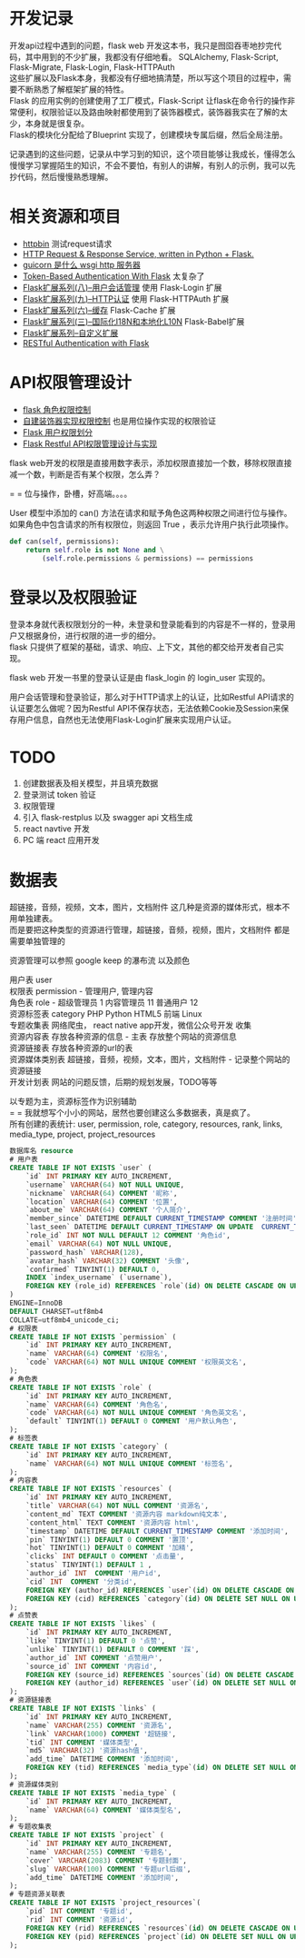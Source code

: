 # 开发记录
开发api过程中遇到的问题，flask web 开发这本书，我只是囫囵吞枣地抄完代码，其中用到的不少扩展，我都没有仔细地看。 
SQLAlchemy, Flask-Script, Flask-Migrate, Flask-Login, Flask-HTTPAuth    
这些扩展以及Flask本身，我都没有仔细地搞清楚，所以写这个项目的过程中，需要不断熟悉了解框架扩展的特性。   
Flask 的应用实例的创建使用了工厂模式，Flask-Script 让flask在命令行的操作非常便利，权限验证以及路由映射都使用到了装饰器模式，装饰器我实在了解的太少，本身就是很复杂。   
Flask的模块化分配给了Blueprint 实现了，创建模块专属后缀，然后全局注册。 

记录遇到的这些问题，记录从中学习到的知识，这个项目能够让我成长，懂得怎么慢慢学习掌握陌生的知识，不会不要怕，有别人的讲解，有别人的示例，我可以先抄代码，然后慢慢熟悉理解。  

# 相关资源和项目
- [httpbin](https://httpbin.org) 测试request请求
- [HTTP Request & Response Service, written in Python + Flask.](https://github.com/requests/httpbin)
- [guicorn 是什么 wsgi http 服务器](http://www.cnblogs.com/ifkite/p/5460328.html)
- [Token-Based Authentication With Flask](http://www.cnblogs.com/ifkite/p/5460328.html) 太复杂了    
- [Flask扩展系列(八)–用户会话管理](http://www.bjhee.com/flask-ext8.html) 使用 Flask-Login 扩展
- [Flask扩展系列(九)–HTTP认证](http://www.bjhee.com/flask-ext9.html) 使用 Flask-HTTPAuth 扩展
- [Flask扩展系列(六)–缓存](http://www.bjhee.com/flask-ext6.html) Flask-Cache 扩展
- [Flask扩展系列(三)–国际化I18N和本地化L10N](http://www.bjhee.com/flask-ext3.html) Flask-Babel扩展
- [Flask扩展系列–自定义扩展](http://www.bjhee.com/flask-ext.html) 
- [RESTful Authentication with Flask](https://blog.miguelgrinberg.com/post/restful-authentication-with-flask)


# API权限管理设计
- [flask 角色权限控制](https://www.jianshu.com/p/79d658e83157)
- [自建装饰器实现权限控制](https://liqiang.io/book/chapter006/) 也是用位操作实现的权限验证
- [Flask 用户权限划分](https://hui.lu/yong-hu-shu-ju-ku-biao-jie-gou-hua-fen/)
- [Flask Restful API权限管理设计与实现](https://www.jianshu.com/p/b78744bd463b)


flask web开发的权限是直接用数字表示，添加权限直接加一个数，移除权限直接减一个数，判断是否有某个权限，怎么弄？

= = 位与操作，卧槽，好高端。。。。          

User 模型中添加的 can() 方法在请求和赋予角色这两种权限之间进行位与操作。如果角色中包含请求的所有权限位，则返回 True ，表示允许用户执行此项操作。    
```python
def can(self, permissions):
    return self.role is not None and \
        (self.role.permissions & permissions) == permissions
```

# 登录以及权限验证
登录本身就代表权限划分的一种，未登录和登录能看到的内容是不一样的，登录用户又根据身份，进行权限的进一步的细分。  
flask 只提供了框架的基础，请求、响应、上下文，其他的都交给开发者自己实现。      

flask web 开发一书里的登录认证是由 flask_login 的 login_user 实现的。   

用户会话管理和登录验证，那么对于HTTP请求上的认证，比如Restful API请求的认证要怎么做呢？因为Restful API不保存状态，无法依赖Cookie及Session来保存用户信息，自然也无法使用Flask-Login扩展来实现用户认证。  


# TODO
1. 创建数据表及相关模型，并且填充数据  
2. 登录测试 token 验证  
3. 权限管理 
4. 引入 flask-restplus 以及 swagger api 文档生成    
5. react navtive 开发
6. PC 端 react 应用开发 

# 数据表

超链接，音频，视频，文本，图片，文档附件   这几种是资源的媒体形式，根本不用单独建表。   
而是要把这种类型的资源进行管理，超链接，音频，视频，图片，文档附件 都是需要单独管理的

资源管理可以参照 google keep 的瀑布流 以及颜色  

用户表 user         
权限表 permission - 管理用户, 管理内容      
角色表 role  - 超级管理员 1 内容管理员 11 普通用户 12       
资源标签表 category PHP Python HTML5 前端 Linux         
专题收集表 网络爬虫， react native app开发，微信公众号开发  收集        
资源内容表 存放各种资源的信息 - 主表  存放整个网站的资源信息        
资源链接表 存放各种资源的url的表    
资源媒体类别表  超链接，音频，视频，文本，图片，文档附件 - 记录整个网站的资源链接       
开发计划表  网站的问题反馈，后期的规划发展，TODO等等             

以专题为主，资源标签作为识别辅助    
= =  我就想写个小小的网站，居然也要创建这么多数据表，真是疯了。     
所有创建的表统计: user, permission, role, category, resources, rank, links, media_type, project, project_resources      
```sql
数据库名 resource
# 用户表
CREATE TABLE IF NOT EXISTS `user` (
    `id` INT PRIMARY KEY AUTO_INCREMENT,
    `username` VARCHAR(64) NOT NULL UNIQUE,
    `nickname` VARCHAR(64) COMMENT '昵称',
    `location` VARCHAR(64) COMMENT '位置',
    `about_me` VARCHAR(64) COMMENT '个人简介',
    `member_since` DATETIME DEFAULT CURRENT_TIMESTAMP COMMENT '注册时间',
    `last_seen` DATETIME DEFAULT CURRENT_TIMESTAMP ON UPDATE  CURRENT_TIMESTAMP COMMENT '最后登录时间',
    `role_id` INT NOT NULL DEFAULT 12 COMMENT '角色id',
    `email` VARCHAR(64) NOT NULL UNIQUE,
    `password_hash` VARCHAR(128),
    `avatar_hash` VARCHAR(32) COMMENT '头像',
    `confirmed` TINYINT(1) DEFAULT 0,
    INDEX `index_username` (`username`),
    FOREIGN KEY (role_id) REFERENCES `role`(id) ON DELETE CASCADE ON UPDATE CASCADE,
) 
ENGINE=InnoDB 
DEFAULT CHARSET=utf8mb4 
COLLATE=utf8mb4_unicode_ci;
# 权限表
CREATE TABLE IF NOT EXISTS `permission` (
    `id` INT PRIMARY KEY AUTO_INCREMENT,
    `name` VARCHAR(64) COMMENT '权限名',
    `code` VARCHAR(64) NOT NULL UNIQUE COMMENT '权限英文名',
);
# 角色表
CREATE TABLE IF NOT EXISTS `role` (
    `id` INT PRIMARY KEY AUTO_INCREMENT,
    `name` VARCHAR(64) COMMENT '角色名',
    `code` VARCHAR(64) NOT NULL UNIQUE COMMENT '角色英文名',
    `default` TINYINT(1) DEFAULT 0 COMMENT '用户默认角色',
);
# 标签表
CREATE TABLE IF NOT EXISTS `category` (
    `id` INT PRIMARY KEY AUTO_INCREMENT,
    `name` VARCHAR(64) NOT NULL UNIQUE COMMENT '标签名',
);
# 内容表
CREATE TABLE IF NOT EXISTS `resources` (
    `id` INT PRIMARY KEY AUTO_INCREMENT,
    `title` VARCHAR(64) NOT NULL COMMENT '资源名',
    `content_md` TEXT COMMENT '资源内容 markdown纯文本',
    `content_html` TEXT COMMENT '资源内容 html',
    `timestamp` DATETIME DEFAULT CURRENT_TIMESTAMP COMMENT '添加时间',
    `pin` TINYINT(1) DEFAULT 0 COMMENT '置顶',
    `hot` TINYINT(1) DEFAULT 0 COMMENT '加精',
    `clicks` INT DEFAULT 0 COMMENT '点击量',
    `status` TINYINT(1) DEFAULT 1 ,
    `author_id` INT  COMMENT '用户id',
    `cid` INT  COMMENT '分类id',
    FOREIGN KEY (author_id) REFERENCES `user`(id) ON DELETE CASCADE ON UPDATE CASCADE,
    FOREIGN KEY (cid) REFERENCES `category`(id) ON DELETE SET NULL ON UPDATE CASCADE,
);
# 点赞表
CREATE TABLE IF NOT EXISTS `likes` (
    `id` INT PRIMARY KEY AUTO_INCREMENT,
    `like` TINYINT(1) DEFAULT 0 '点赞',
    `unlike` TINYINT(1) DEFAULT 0 COMMENT '踩',
    `author_id` INT COMMENT '点赞用户',
    `source_id` INT COMMENT '内容id',
    FOREIGN KEY (source_id) REFERENCES `sources`(id) ON DELETE CASCADE ON UPDATE CASCADE,
    FOREIGN KEY (author_id) REFERENCES `user`(id) ON DELETE SET NULL ON UPDATE CASCADE,
);
# 资源链接表
CREATE TABLE IF NOT EXISTS `links` (
    `id` INT PRIMARY KEY AUTO_INCREMENT,
    `name` VARCHAR(255) COMMENT '资源名',
    `link` VARCHAR(1000) COMMENT '超链接',
    `tid` INT COMMENT '媒体类型',
    `md5` VARCHAR(32) '资源hash值',
    `add_time` DATETIME COMMENT '添加时间',
    FOREIGN KEY (tid) REFERENCES `media_type`(id) ON DELETE SET NULL ON UPDATE CASCADE,
);
# 资源媒体类别
CREATE TABLE IF NOT EXISTS `media_type` (
    `id` INT PRIMARY KEY AUTO_INCREMENT,
    `name` VARCHAR(64) COMMENT '媒体类型名',
);
# 专题收集表
CREATE TABLE IF NOT EXISTS `project` (
    `id` INT PRIMARY KEY AUTO_INCREMENT,
    `name` VARCHAR(255) COMMENT '专题名',
    `cover` VARCHAR(2083) COMMENT '专题封面',
    `slug` VARCHAR(100) COMMENT '专题url后缀',
    `add_time` DATETIME COMMENT '添加时间',
);
# 专题资源关联表
CREATE TABLE IF NOT EXISTS `project_resources`(
    `pid` INT COMMENT '专题id',
    `rid` INT COMMENT '资源id',
    FOREIGN KEY (rid) REFERENCES `resources`(id) ON DELETE CASCADE ON UPDATE CASCADE,
    FOREIGN KEY (pid) REFERENCES `project`(id) ON DELETE SET NULL ON UPDATE CASCADE,
);
```